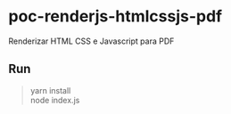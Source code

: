 # poc-renderjs-htmlcssjs-pdf
Renderizar HTML CSS e Javascript para PDF

## Run
  > yarn install <br>
  > node index.js
